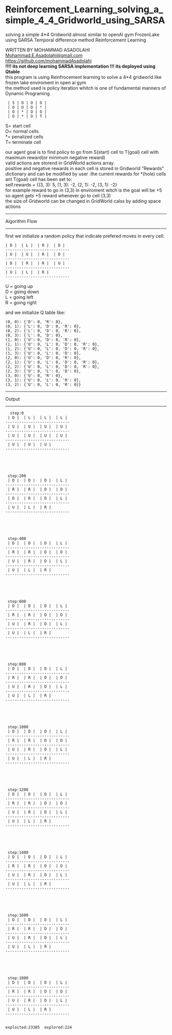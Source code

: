 # Reinforcement_Learning_solving_a_simple_4_4_Gridworld_using_SARSA
solving a simple 4*4 Gridworld almost similar to openAI gym FrozenLake using SARSA Temporal difference method Reinforcement Learning  

WRITTEN BY MOHAMMAD ASADOLAHI  
Mohammad.E.Asadolahi@gmail.com  
https://github.com/mohammadAsadolahi  
**!!!! its not deep learning SARSA implementation !!! its deployed using Qtable**   
this program is using Reinfrocement learning to solve a 4*4 gridworld like frozen lake enviroment in open ai gym  
the method used is policy iteration whitch is one of fundamental manners of Dynamic Programing  

     | S | O | O | O |  
     | O | O | O | * |  
     | O | * | O | O |  
     | O | * | O | T |  

  
  S= start cell  
  O= normal cells  
  *= penalized cells  
  T= terminate cell  
  
our agent goal is to find policy to go from S(start) cell to T(goal) cell with maximum reward(or minimum negative reward)  
valid actions are storend in GridWorld actions array.  
positive and negative rewards in each cell is stored in Gridworld  "Rewards" dictionary and can be modified by user .the current rewards for *(hole) cells ant T(goal) cell has been set to:  
self.rewards = {(3, 3): 5, (1, 3): -2, (2, 1): -2, (3, 1): -2}  
for example reward to go in (3,3) in enviroment witch is the goal will be +5 so agent gets +5 reward whenever go to cell (3,3)  
the size of Gridworld can be changed in GridWorld calss by adding space actions  
***************************
Algorithm Flow
***************************
  first we initialize a random policy that indicate prefered moves in every cell:  
  
    | D |  | L |  | R |  | D | 
    ----------------------------
    | U |  | U |  | R |  | D | 
    ----------------------------
    | D |  | R |  | R |  | U | 
    ----------------------------
    | U |  | L |  | R | 
    ----------------------------
 
U = going up  
D = going down  
L = going left  
R = going right  
  
and we initialize Q table like:  

    (0, 0): {'D': 0, 'R': 0},
    (0, 1): {'L': 0, 'D': 0, 'R': 0},
    (0, 2): {'L': 0, 'D': 0, 'R': 0},
    (0, 3): {'L': 0, 'D': 0},
    (1, 0): {'U': 0, 'D': 0, 'R': 0},
    (1, 1): {'U': 0, 'L': 0, 'D': 0, 'R': 0},
    (1, 2): {'U': 0, 'L': 0, 'D': 0, 'R': 0},
    (1, 3): {'U': 0, 'L': 0, 'D': 0},
    (2, 0): {'U': 0, 'D': 0, 'R': 0},
    (2, 1): {'U': 0, 'L': 0, 'D': 0, 'R': 0},
    (2, 2): {'U': 0, 'L': 0, 'D': 0, 'R': 0},
    (2, 3): {'U': 0, 'L': 0, 'D': 0},
    (3, 0): {'U': 0, 'R': 0},
    (3, 1): {'U': 0, 'L': 0, 'R': 0},
    (3, 2): {'U': 0, 'L': 0, 'R': 0}}
     
    
    
    
***************************
Output
***************************  
  
      step:0  
     | D |  | L |  | L |  | L |   
    ----------------------------  
     | U |  | U |  | U |  | U |   
    ----------------------------  
     | U |  | U |  | U |  | U |   
    ----------------------------  
     | U |  | U |  | U |   
    ----------------------------  
      
      
      
      
      
     step:200  
     | D |  | D |  | D |  | L |   
    ----------------------------  
     | R |  | R |  | D |  | D |   
    ----------------------------  
     | D |  | R |  | D |  | L |   
    ----------------------------  
     | U |  | L |  | R |   
    ----------------------------  
      
      
      
      
      
     step:400  
     | D |  | D |  | D |  | L |   
    ----------------------------  
     | R |  | R |  | D |  | D |   
    ----------------------------  
     | U |  | R |  | D |  | L |   
    ----------------------------  
     | U |  | L |  | R |   
    ----------------------------  
      
      
      
      
      
     step:600  
     | D |  | D |  | D |  | L |   
    ----------------------------  
     | R |  | R |  | D |  | D |   
    ----------------------------  
     | U |  | R |  | D |  | L |   
    ----------------------------  
     | U |  | L |  | R |   
    ----------------------------  
      
      
      
      
      
     step:800  
     | D |  | D |  | D |  | L |   
    ----------------------------  
     | R |  | R |  | D |  | D |   
    ----------------------------  
     | U |  | R |  | D |  | L |   
    ----------------------------  
     | U |  | L |  | R |   
    ----------------------------  
      
      
      
      
      
     step:1000  
     | D |  | D |  | D |  | L |   
    ----------------------------  
     | R |  | R |  | D |  | D |   
    ----------------------------  
     | U |  | R |  | D |  | L |   
    ----------------------------  
     | U |  | L |  | R |   
    ----------------------------  
      
      
      
      
      
     step:1200  
     | D |  | D |  | D |  | L |   
    ----------------------------  
     | R |  | R |  | D |  | D |   
    ----------------------------  
     | U |  | R |  | D |  | L |   
    ----------------------------  
     | U |  | L |  | R |   
    ----------------------------  
      
      
      
      
      
     step:1400  
     | D |  | D |  | D |  | L |   
    ----------------------------  
     | R |  | R |  | D |  | D |   
    ----------------------------  
     | U |  | R |  | D |  | L |   
    ----------------------------  
     | U |  | L |  | R |   
    ----------------------------  
      
      
      
      
      
     step:1600  
     | D |  | D |  | D |  | L |   
    ----------------------------  
     | R |  | R |  | D |  | D |   
    ----------------------------  
     | U |  | R |  | D |  | L |   
    ----------------------------  
     | U |  | L |  | R |   
    ----------------------------  
      
      
      
      
      
     step:1800  
     | D |  | D |  | D |  | L |   
    ----------------------------  
     | R |  | R |  | D |  | D |   
    ----------------------------  
     | U |  | R |  | D |  | L |   
    ----------------------------  
     | U |  | L |  | R |   
    ----------------------------  
      
      
    exploited:23385  explored:224  
